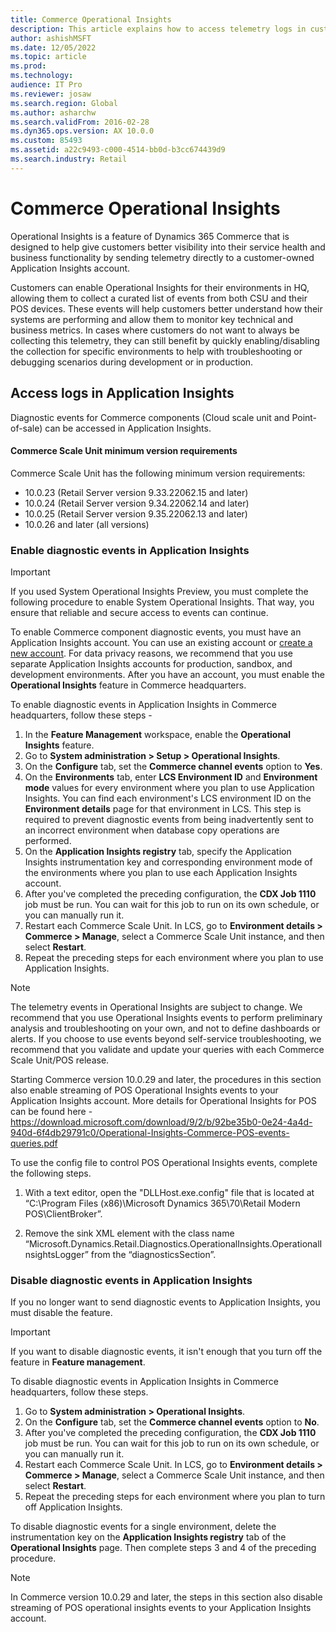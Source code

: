 ```yaml
---
title: Commerce Operational Insights
description: This article explains how to access telemetry logs in customer's own instance of App Insights.
author: ashishMSFT
ms.date: 12/05/2022
ms.topic: article
ms.prod: 
ms.technology: 
audience: IT Pro
ms.reviewer: josaw
ms.search.region: Global
ms.author: asharchw
ms.search.validFrom: 2016-02-28
ms.dyn365.ops.version: AX 10.0.0 
ms.custom: 85493
ms.assetid: a22c9493-c000-4514-bb0d-b3cc674439d9
ms.search.industry: Retail
---
```


# Commerce Operational Insights

Operational Insights is a feature of Dynamics 365 Commerce that is designed to help give customers better visibility into their service health and business functionality by sending telemetry directly to a customer-owned Application Insights account.

Customers can enable Operational Insights for their environments in HQ, allowing them to collect a curated list of events from both CSU and their POS devices. These events will help customers better understand how their systems are performing and allow them to monitor key technical and business metrics. In cases where customers do not want to always be collecting this telemetry, they can still benefit by quickly enabling/disabling the collection for specific environments to help with troubleshooting or debugging scenarios during development or in production.


## Access logs in Application Insights

Diagnostic events for Commerce components (Cloud scale unit and Point-of-sale) can be accessed in Application Insights.

#### Commerce Scale Unit minimum version requirements

Commerce Scale Unit has the following minimum version requirements:

- 10.0.23 (Retail Server version 9.33.22062.15 and later)
- 10.0.24 (Retail Server version 9.34.22062.14 and later)
- 10.0.25 (Retail Server version 9.35.22062.13 and later)
- 10.0.26 and later (all versions)

### Enable diagnostic events in Application Insights

> [!IMPORTANT]
> If you used System Operational Insights Preview, you must complete the following procedure to enable System Operational Insights. That way, you ensure that reliable and secure access to events can continue.

To enable Commerce component diagnostic events, you must have an Application Insights account. You can use an existing account or [create a new account](/azure/azure-monitor/app/create-workspace-resource#create-workspace-based-resource). For data privacy reasons, we recommend that you use separate Application Insights accounts for production, sandbox, and development environments. After you have an account, you must enable the **Operational Insights** feature in Commerce headquarters.

To enable diagnostic events in Application Insights in Commerce headquarters, follow these steps - 

1. In the **Feature Management** workspace, enable the **Operational Insights** feature.
1. Go to **System administration \> Setup \> Operational Insights**.
1. On the **Configure** tab, set the **Commerce channel events** option to **Yes**.
1. On the **Environments** tab, enter **LCS Environment ID** and **Environment mode** values for every environment where you plan to use Application Insights. You can find each environment's LCS environment ID on the **Environment details** page for that environment in LCS. This step is required to prevent diagnostic events from being inadvertently sent to an incorrect environment when database copy operations are performed.
1. On the **Application Insights registry** tab, specify the Application Insights instrumentation key and corresponding environment mode of the environments where you plan to use each Application Insights account.
1. After you've completed the preceding configuration, the **CDX Job 1110** job must be run. You can wait for this job to run on its own schedule, or you can manually run it.
1. Restart each Commerce Scale Unit. In LCS, go to **Environment details \> Commerce \> Manage**, select a Commerce Scale Unit instance, and then select **Restart**.
1. Repeat the preceding steps for each environment where you plan to use Application Insights.

> [!NOTE]
> The telemetry events in Operational Insights are subject to change. We recommend that you use Operational Insights events to perform preliminary analysis and troubleshooting on your own, and not to define dashboards or alerts. If you choose to use events beyond self-service troubleshooting, we recommend that you validate and update your queries with each Commerce Scale Unit/POS release.
> 
> Starting Commerce version 10.0.29 and later, the procedures in this section also enable streaming of POS Operational Insights events to your Application Insights account. More details for Operational Insights for POS can be found here - 
> https://download.microsoft.com/download/9/2/b/92be35b0-0e24-4a4d-940d-6f4db29791c0/Operational-Insights-Commerce-POS-events-queries.pdf
>
> To use the config file to control POS Operational Insights events, complete the following steps.
>
> 1. With a text editor, open the "DLLHost.exe.config" file that is located at “C:\Program Files (x86)\Microsoft Dynamics 365\70\Retail Modern POS\ClientBroker”.
>
> 1. Remove the sink XML element with the class name “Microsoft.Dynamics.Retail.Diagnostics.OperationalInsights.OperationalInsightsLogger” from the “diagnosticsSection”. 

### Disable diagnostic events in Application Insights

If you no longer want to send diagnostic events to Application Insights, you must disable the feature.

> [!IMPORTANT]
> If you want to disable diagnostic events, it isn't enough that you turn off the feature in **Feature management**.

To disable diagnostic events in Application Insights in Commerce headquarters, follow these steps.

1. Go to **System administration \> Operational Insights**.
1. On the **Configure** tab, set the **Commerce channel events** option to **No**.
1. After you've completed the preceding configuration, the **CDX Job 1110** job must be run. You can wait for this job to run on its own schedule, or you can manually run it.
1. Restart each Commerce Scale Unit. In LCS, go to **Environment details \> Commerce \> Manage**, select a Commerce Scale Unit instance, and then select **Restart**.
1. Repeat the preceding steps for each environment where you plan to turn off Application Insights.

To disable diagnostic events for a single environment, delete the instrumentation key on the **Application Insights registry** tab of the **Operational Insights** page. Then complete steps 3 and 4 of the preceding procedure.

> [!NOTE]
> In Commerce version 10.0.29 and later, the steps in this section also disable streaming of POS operational insights events to your Application Insights account. 
